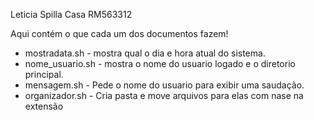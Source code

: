 Leticia Spilla Casa RM563312

Aqui contém o que cada um dos documentos fazem!

- mostradata.sh - mostra qual o dia e hora atual do sistema.
- nome_usuario.sh - mostra o nome do usuario logado e o diretorio principal.
- mensagem.sh - Pede o nome do usuario para exibir uma saudação.
- organizador.sh - Cria pasta e move arquivos para elas com nase na extensão 
